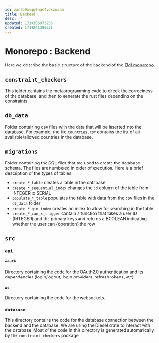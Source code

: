 ```yaml
---
id: zurlb9xvgq0nac4vckzusam
title: Backend
desc: ''
updated: 1719306973256
created: 1719241390631
---
```


# Monorepo : Backend
Here we describe the basic structure of the backend of the [EMI monorepo](https://github.com/anticipated-chemistry-of-life/emi-monorepo/tree/web).

## `constraint_checkers`
This folder contains the metaprogramming code to check the correctness of the database, and then to generate the rust files depending on the constraints.

## `db_data`
Folder containing csv files with the data that will be inserted into the database. For example, the file `countries.csv` contains the list of all available/allowed countries in the database.

## `migrations`
Folder containing the SQL files that are used to create the database schema. The files are numbered in order of execution. 
Here is a brief description of the types of tables:
- `create_*_table` creates a table in the database
- `create_*_sequential_index` changes the `id` column of the table from INTEGER to SERIAL
- `populate_*_table` populates the table with data from the csv files in the `db_data` folder
- `create_*_gin_index` creates an index to allow for searching in the table
- `create_*_can_x_trigger` contain a function that takes a user ID (INTEGER) and the primary keys and returns a BOOLEAN indicating whether the user can {operation} the row

## `src`
### `api`
#### `oauth`
Directory containing the code for the OAuth2.0 authentication and its dependencies (login/logout, login providers, refresh tokens, etc).  

#### `ws`
Directory containing the code for the websockets.

### `database`
This directory contains the code for the database connection between the backend and the database. We are using the [Diesel](https://diesel.rs/) crate to interact with the database. Most of the code in this directory is generated automatically by the `constraint_checkers` package.

